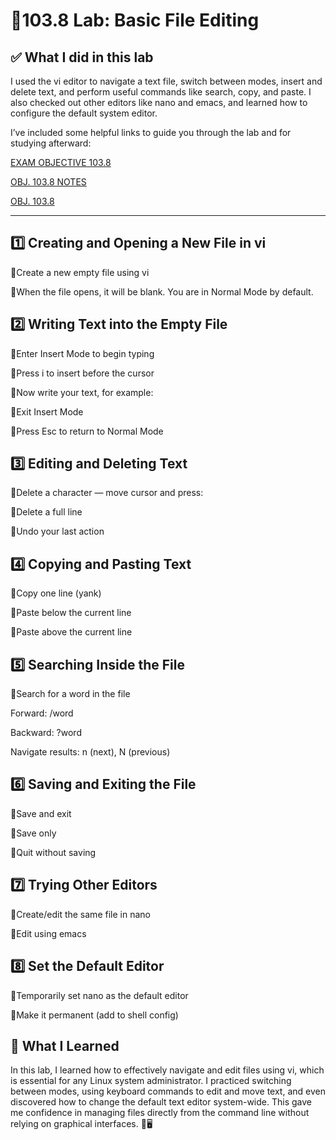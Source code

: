 # 🧪103.8 Lab: Basic File Editing 

## ✅ What I did in this lab
I used the vi editor to navigate a text file, switch between modes, insert and delete text, and perform useful commands like search, copy, and paste. I also checked out other editors like nano and emacs, and learned how to configure the default system editor.

I’ve included some helpful links to guide you through the lab and for studying afterward:

[EXAM OBJECTIVE 103.8](https://www.lpi.org/our-certifications/exam-101-102-objectives/#103.8_Basic_file_editing)

[OBJ. 103.8 NOTES]()

[OBJ. 103.8]()

---

## 1️⃣ Creating and Opening a New File in vi
🔹Create a new empty file using vi

🔹When the file opens, it will be blank. You are in Normal Mode by default.

## 2️⃣ Writing Text into the Empty File
🔹Enter Insert Mode to begin typing

🔹Press i to insert before the cursor

🔹Now write your text, for example:

🔹Exit Insert Mode

🔹Press Esc to return to Normal Mode

## 3️⃣ Editing and Deleting Text
🔹Delete a character — move cursor and press:

🔹Delete a full line

🔹Undo your last action

## 4️⃣ Copying and Pasting Text
🔹Copy one line (yank)

🔹Paste below the current line

🔹Paste above the current line

## 5️⃣ Searching Inside the File
🔹Search for a word in the file

Forward: /word

Backward: ?word

Navigate results: n (next), N (previous)

## 6️⃣ Saving and Exiting the File
🔹Save and exit

🔹Save only

🔹Quit without saving

## 7️⃣ Trying Other Editors
🔹Create/edit the same file in nano

🔹Edit using emacs

## 8️⃣ Set the Default Editor
🔹Temporarily set nano as the default editor

🔹Make it permanent (add to shell config)

## 🧠 What I Learned
In this lab, I learned how to effectively navigate and edit files using vi, which is essential for any Linux system administrator. I practiced switching between modes, using keyboard commands to edit and move text, and even discovered how to change the default text editor system-wide. This gave me confidence in managing files directly from the command line without relying on graphical interfaces. 💪🖥️
